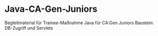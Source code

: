 # Java-CA-Gen-Juniors
Begleitmaterial für Trainee-Maßnahme Java für CA:Gen Juniors
Baustein: DB-Zugriff und Servlets
